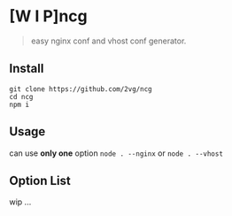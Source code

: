 # [W I P]ncg
> easy nginx conf and vhost conf generator.

## Install
``` shell
git clone https://github.com/2vg/ncg
cd ncg
npm i
```

## Usage
can use **only one** option
`node . --nginx` or `node . --vhost`

## Option List
wip ...
